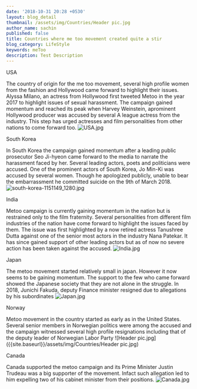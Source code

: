 ```yaml
---
date: '2018-10-31 20:28 +0530'
layout: blog_detail
thumbnail: /assets/img/Countries/Header pic.jpg
author_name: sachin
published: false
title: Countries where me too movement created quite a stir
blog_category: LifeStyle
keywords: meToo
description: Test Description
---
```


USA

The country of origin for the me too movement, several high profile women from the fashion and Hollywood came forward to highlight their issues. Alyssa Milano, an actress from Hollywood first tweeted Metoo in the year 2017 to highlight issues of sexual harassment. The campaign gained momentum and reached its peak when Harvey Weinstein, aprominent Hollywood producer was accused by several A league actress from the industry. This step has urged actresses and film personalities from other nations to come forward too.
![USA.jpg]({{site.baseurl}}/assets/img/Countries/USA.jpg)

South Korea

In South Korea the campaign gained momentum after a leading public prosecutor Seo Ji-hyeon came forward to the media to narrate the harassment faced by her. Several leading actors, poets and politicians were accused. One of the prominent actors of South Korea, Jo Min-Ki was accused by several women. Though he apologized publicly, unable to bear the embarrassment he committed suicide on the 9th of March 2018.
![south-korea-1151149_1280.jpg]({{site.baseurl}}/assets/img/Countries/south-korea-1151149_1280.jpg)

India

Metoo campaign is currently gaining momentum in the nation but is restrained only to the film fraternity. Several personalities from different film industries of the nation have come forward  to highlight the issues faced by them. The issue was first highlighted by a now retired actress Tanushree Dutta against one of the senior most actors in the industry Nana Patekar. It has since gained support of other leading actors but as of now no severe action has been taken against the accused.
![India.jpg]({{site.baseurl}}/assets/img/Countries/India.jpg)


Japan

The metoo movement started relatively small in japan. However it now seems to be gaining momentum. The support to the few who came forward showed the Japanese society that they are not alone in the struggle. In 2018, Junichi Fakuda, deputy Finance minister resigned due to allegations by his subordinates
![Japan.jpg]({{site.baseurl}}/assets/img/Countries/Japan.jpg)

Norway

Metoo movement in the country started as early as in the United States. Several senior members in Norwegian politics were among the accused and the campaign witnessed several high profile resignations including that of the deputy leader of Norwegian Labor Party
![Header pic.jpg]({{site.baseurl}}/assets/img/Countries/Header pic.jpg)

Canada

Canada supported the metoo campaign and its Prime Minister Justin Trudeau was a big supporter of the movement. Infact such allegation led to him expelling two of his cabinet minister from their positions.
![Canada.jpg]({{site.baseurl}}/assets/img/Countries/Canada.jpg)
